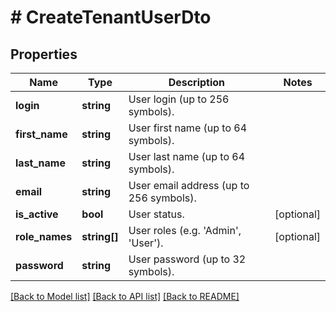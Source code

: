 # # CreateTenantUserDto

## Properties

Name | Type | Description | Notes
------------ | ------------- | ------------- | -------------
**login** | **string** | User login (up to 256 symbols). |
**first_name** | **string** | User first name (up to 64 symbols). |
**last_name** | **string** | User last name (up to 64 symbols). |
**email** | **string** | User email address (up to 256 symbols). |
**is_active** | **bool** | User status. | [optional]
**role_names** | **string[]** | User roles (e.g. &#39;Admin&#39;, &#39;User&#39;). | [optional]
**password** | **string** | User password (up to 32 symbols). |

[[Back to Model list]](../../README.md#models) [[Back to API list]](../../README.md#endpoints) [[Back to README]](../../README.md)
